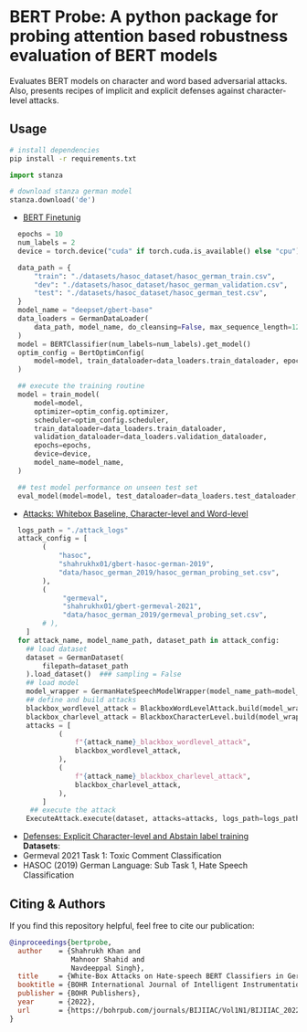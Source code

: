 # BERT Probe: A python package for probing attention based robustness evaluation of BERT models
Evaluates BERT models on character and word based adversarial attacks. Also, presents recipes of implicit and explicit defenses against character-level attacks.

## Usage
```bash
# install dependencies
pip install -r requirements.txt
```

```python
import stanza

# download stanza german model
stanza.download('de')
```
- [BERT Finetunig](https://github.com/shahrukhx01/bert-probe/tree/main/training_bert)

```python
  epochs = 10
  num_labels = 2
  device = torch.device("cuda" if torch.cuda.is_available() else "cpu")

  data_path = {
      "train": "./datasets/hasoc_dataset/hasoc_german_train.csv",
      "dev": "./datasets/hasoc_dataset/hasoc_german_validation.csv",
      "test": "./datasets/hasoc_dataset/hasoc_german_test.csv",
  }
  model_name = "deepset/gbert-base"
  data_loaders = GermanDataLoader(
      data_path, model_name, do_cleansing=False, max_sequence_length=128, batch_size=8
  )
  model = BERTClassifier(num_labels=num_labels).get_model()
  optim_config = BertOptimConfig(
      model=model, train_dataloader=data_loaders.train_dataloader, epochs=epochs
  )

  ## execute the training routine
  model = train_model(
      model=model,
      optimizer=optim_config.optimizer,
      scheduler=optim_config.scheduler,
      train_dataloader=data_loaders.train_dataloader,
      validation_dataloader=data_loaders.validation_dataloader,
      epochs=epochs,
      device=device,
      model_name=model_name,
  )

  ## test model performance on unseen test set
  eval_model(model=model, test_dataloader=data_loaders.test_dataloader, device=device)
```
- [Attacks: Whitebox Baseline, Character-level and Word-level](https://github.com/shahrukhx01/bert-probe/tree/main/attacks/crafter/whitebox)
```python
  logs_path = "./attack_logs"
  attack_config = [
        (
            "hasoc",
            "shahrukhx01/gbert-hasoc-german-2019",
            "data/hasoc_german_2019/hasoc_german_probing_set.csv",
        ),
        (
             "germeval",
             "shahrukhx01/gbert-germeval-2021",
             "data/hasoc_german_2019/germeval_probing_set.csv",
        # ),
    ]
  for attack_name, model_name_path, dataset_path in attack_config:
    ## load dataset
    dataset = GermanDataset(
        filepath=dataset_path
    ).load_dataset()  ### sampling = False
    ## load model
    model_wrapper = GermanHateSpeechModelWrapper(model_name_path=model_name_path)
    ## define and build attacks
    blackbox_wordlevel_attack = BlackboxWordLevelAttack.build(model_wrapper)
    blackbox_charlevel_attack = BlackboxCharacterLevel.build(model_wrapper)
    attacks = [
            (
                f"{attack_name}_blackbox_wordlevel_attack",
                blackbox_wordlevel_attack,
            ),
            (
                f"{attack_name}_blackbox_charlevel_attack",
                blackbox_charlevel_attack,
            ),
        ]
     ## execute the attack
    ExecuteAttack.execute(dataset, attacks=attacks, logs_path=logs_path)
```
- [Defenses: Explicit Character-level and Abstain label training](https://github.com/shahrukhx01/adversarial-bert-german-attacks-defenses/tree/main/defense) <br/>
**Datasets**:
- Germeval 2021 Task 1: Toxic Comment Classification
- HASOC (2019) German Language: Sub Task 1, Hate Speech Classification


## Citing & Authors

If you find this repository helpful, feel free to cite our publication:


```bibtex
@inproceedings{bertprobe,
  author    = {Shahrukh Khan and
               Mahnoor Shahid and
               Navdeeppal Singh},
  title     = {White-Box Attacks on Hate-speech BERT Classifiers in German with Explicit and Implicit Character Level Defense},
  booktitle = {BOHR International Journal of Intelligent Instrumentation and Computing, 2022},
  publisher = {BOHR Publishers},
  year      = {2022},
  url       = {https://bohrpub.com/journals/BIJIIAC/Vol1N1/BIJIIAC_20221104.html}
}
```
